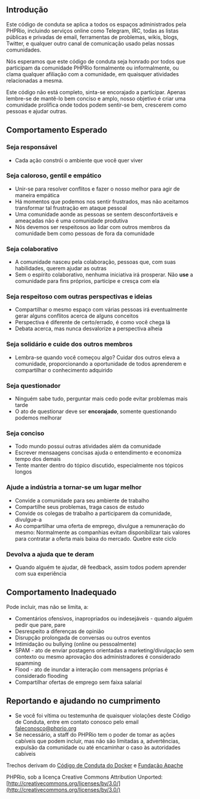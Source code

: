 ## Introdução

Este código de conduta se aplica a todos os espaços administrados pela PHPRio, incluindo serviços online como Telegram, IRC, todas as listas públicas e privadas de email, ferramentas de problemas, wikis, blogs, Twitter, e qualquer outro canal de comunicação usado pelas nossas comunidades.

Nós esperamos que este código de conduta seja honrado por todos que participam da comunidade PHPRio formalmente ou informalmente, ou clama qualquer afiliação com a comunidade, em quaisquer atividades relacionadas a mesma.

Este código não está completo, sinta-se encorajado a participar. Apenas lembre-se de mantê-lo bem conciso e amplo, nosso objetivo é criar uma comunidade prolífica onde todos podem sentir-se bem, crescerem como pessoas e ajudar outras.

## Comportamento Esperado

### Seja responsável
- Cada ação constrói o ambiente que você quer viver
### Seja caloroso, gentil e empático
- Unir-se para resolver conflitos e fazer o nosso melhor para agir de maneira empática
- Há momentos que podemos nos sentir frustrados, mas não aceitamos transformar tal frustração em ataque pessoal
- Uma comunidade aonde as pessoas se sentem desconfortáveis e ameaçadas não é uma comunidade produtiva
- Nós devemos ser respeitosos ao lidar com outros membros da comunidade bem como pessoas de fora da comunidade
### Seja colaborativo
- A comunidade nasceu pela colaboração, pessoas que, com suas habilidades, querem ajudar as outras
- Sem o espírito colaborativo, nenhuma iniciativa irá prosperar. Não **use** a comunidade para fins próprios, participe e cresça com ela
### Seja respeitoso com outras perspectivas e ideias
- Compartilhar o mesmo espaço com várias pessoas irá eventualmente gerar alguns conflitos acerca de alguns conceitos
- Perspectiva é diferente de certo/errado, é como você chega lá
- Debata acerca, mas nunca desvalorize a perspectiva alheia
### Seja solidário e cuide dos outros membros
- Lembra-se quando você começou algo? Cuidar dos outros eleva a comunidade, proporcionando a oportunidade
de todos aprenderem e compartilhar o conhecimento adquirido
### Seja questionador
- Ninguém sabe tudo, perguntar mais cedo pode evitar problemas mais tarde
- O ato de questionar deve ser **encorajado**, somente questionando podemos melhorar
### Seja conciso
- Todo mundo possui outras atividades além da comunidade
- Escrever mensaagens concisas ajuda o entendimento e economiza tempo dos demais
- Tente manter dentro do tópico discutido, especialmente nos tópicos longos
### Ajude a indústria a tornar-se um lugar melhor
- Convide a comunidade para seu ambiente de trabalho
- Compartilhe seus problemas, traga casos de estudo
- Convide os colegas de trabalho a participarem da comunidade, divulgue-a
- Ao compartilhar uma oferta de emprego, divulgue a remuneração do mesmo: Normalmente as companhias evitam disponibilizar
tais valores para contratar a oferta mais baixa do mercado. Quebre este ciclo
### Devolva a ajuda que te deram
- Quando alguém te ajudar, dê feedback, assim todos podem aprender com sua experiência

## Comportamento Inadequado

Pode incluir, mas não se limita, a:

- Comentários ofensivos, inapropriados ou indesejáveis - quando alguém pedir que pare, pare
- Desrespeito a diferenças de opinião
- Disrupção prolongada de conversas ou outros eventos
- Intimidação ou bullying (online ou pessoalmente)
- SPAM - ato de enviar postagens orientadas a marketing/divulgação sem contexto ou mesmo aprovação dos administradores
é considerado spamming
- Flood - ato de inundar a interação com mensagens próprias é considerado flooding
- Compartilhar ofertas de emprego sem faixa salarial

## Reportando e ajudando no cumprimento

- Se você foi vítima ou testemunha de quaisquer violações deste Código de Conduta, entre em contato conosco pelo email faleconosco@phprio.org
- Se necessário, a staff do PHPRio tem o poder de tomar as ações cabíveis que podem incluir, mas não são limitadas a, advertências, expulsão da comunidade ou até encaminhar o caso às autoridades cabíveis

Trechos derivam do [Código de Conduta do Docker](https://github.com/docker/code-of-conduct) e [Fundação Apache](https://www.apache.org/foundation/policies/conduct)

PHPRio, sob a licença Creative Commons Attribution Unported: [http://creativecommons.org/licenses/by/3.0/](http://creativecommons.org/licenses/by/3.0/)

